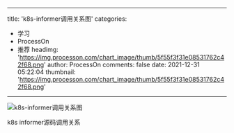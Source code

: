 
---
title: 'k8s-informer调用关系图'
categories: 
 - 学习
 - ProcessOn
 - 推荐
headimg: 'https://img.processon.com/chart_image/thumb/5f55f3f31e08531762c42f68.png'
author: ProcessOn
comments: false
date: 2021-12-31 05:22:04
thumbnail: 'https://img.processon.com/chart_image/thumb/5f55f3f31e08531762c42f68.png'
---

<div>   
<img class="thumb" alt="k8s-informer调用关系图" src="https://img.processon.com/chart_image/thumb/5f55f3f31e08531762c42f68.png" referrerpolicy="no-referrer">
<p>k8s informer源码调用关系</p>  
</div>
            